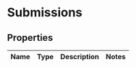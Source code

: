 

# Submissions


## Properties

Name | Type | Description | Notes
------------ | ------------- | ------------- | -------------



